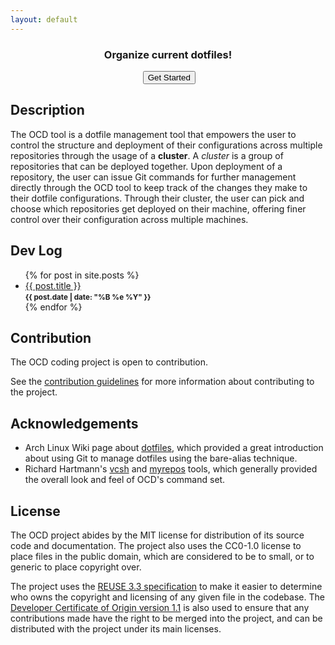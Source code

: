 ```yaml
---
layout: default
---
```


<!--
SPDX-FileCopyrightText: 2025 Jason Pena <jasonpena@awkless.com>
SPDX-License-Identifier: MIT
-->

<h3 align="center">
  Organize current dotfiles!
</h3>

<a style="margin-left: 42%;" href="usage">
  <button>
    Get Started
  </button>
</a>

## Description

The OCD tool is a dotfile management tool that empowers the user to control the
structure and deployment of their configurations across multiple repositories
through the usage of a __cluster__. A _cluster_ is a group of repositories that
can be deployed together. Upon deployment of a repository, the user can issue
Git commands for further management directly through the OCD tool to keep track
of the changes they make to their dotfile configurations. Through their cluster,
the user can pick and choose which repositories get deployed on their machine,
offering finer control over their configuration across multiple machines.

## Dev Log

<ul>
{% for post in site.posts %}
<li>
<a href="{{ site.baseurl }}{{ post.url }}">{{ post.title }}</a><br/>
<small><strong>{{ post.date | date: "%B %e %Y" }}</strong></small>
</li>
{% endfor %}
</ul>

## Contribution

The OCD coding project is open to contribution.

See the [contribution guidelines][contrib-guide] for more information about
contributing to the project.

## Acknowledgements

- Arch Linux Wiki page about [dotfiles][archwiki-dotfiles], which provided a
  great introduction about using Git to manage dotfiles using the bare-alias
  technique.
- Richard Hartmann's [vcsh][vcsh-git] and [myrepos][mr-git] tools, which
  generally provided the overall look and feel of OCD's command set.

## License

The OCD project abides by the MIT license for distribution of its source code
and documentation. The project also uses the CC0-1.0 license to place files in
the public domain, which are considered to be to small, or to generic to place
copyright over.

The project uses the [REUSE 3.3 specification][reuse-3.3] to make it easier to
determine who owns the copyright and licensing of any given file in the
codebase. The [Developer Certificate of Origin version 1.1][linux-dco] is also
used to ensure that any contributions made have the right to be merged into the
project, and can be distributed with the project under its main licenses.

[archwiki-dotfiles]: https://wiki.archlinux.org/title/Dotfiles
[vcsh-git]: https://github.com/RichiH/vcsh
[mr-git]: https://github.com/RichiH/myrepos
[linux-dco]: https://developercertificate.org/
[reuse-3.3]: https://reuse.software/spec-3.3/
[contrib-guide]: ../CONTRIBUTING.md
